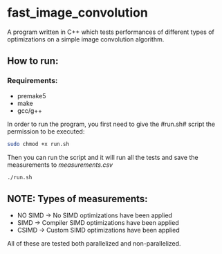 # fast_image_convolution
A program written in C++ which tests performances of different types of optimizations on a simple image convolution algorithm.

## How to run:

### Requirements:
* premake5
* make
* gcc/g++

In order to run the program, you first need to give the #run.sh# script the permission to be executed:
```bash
sudo chmod +x run.sh
```

Then you can run the script and it will run all the tests and save the measurements to *measurements.csv*
```bash
./run.sh
```

## NOTE: Types of measurements:
* NO SIMD -> No SIMD optimizations have been applied
* SIMD -> Compiler SIMD optimizations have been applied
* CSIMD -> Custom SIMD optimizations have been applied

All of these are tested both parallelized and non-parallelized.
